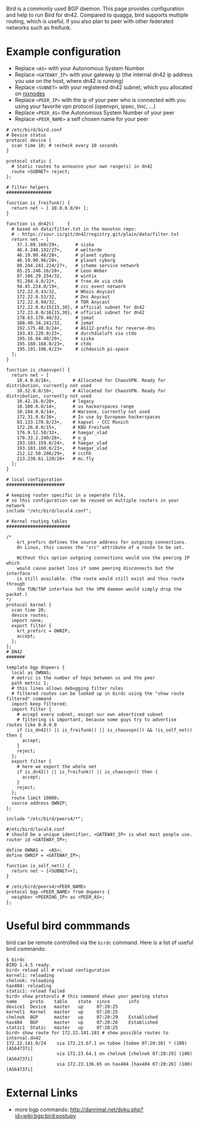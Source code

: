 Bird is a commonly used BGP daemon.  This page provides configuration and help to run Bird for dn42.
Compared to quagga, bird supports multiple routing, which is useful, if you also plan to peer with other federated networks such as freifunk.

# Example configuration

* Replace `<AS>` with your Autonomous System Number
* Replace `<GATEWAY_IP>` with your gateway ip (the internal dn42 ip address you use on the host, where dn42 is running)
* Replace `<SUBNET>` with your registered dn42 subnet, which you allocated on [nixnodes](https://io.nixnodes.net/)
* Replace `<PEER_IP>` with the ip of your peer who is connected with you using your favorite vpn protocol (openvpn, ipsec, tinc, ...)
* Replace `<PEER_AS>` the Autonomous System Number of your peer
* Replace `<PEER_NAME>` a self chosen name for your peer

```
# /etc/bird/bird.conf
# Device status
protocol device {
  scan time 10; # recheck every 10 seconds
}

protocol static {
  # Static routes to announce your own range(s) in dn42
  route <SUBNET> reject;
};

# filter helpers
#################

function is_freifunk() {
  return net ~ [ 10.0.0.0/8+ ];
}

function is_dn42()     {
  # based on data/filter.txt in the monoton repo:
  # - https://sour.is/git/dn42/registry.git/plain/data/filter.txt
  return net ~ [
    37.1.89.160/29+,      # siska
    46.4.248.192/27+,     # welterde
    46.19.90.48/28+,      # planet cyborg
    46.19.90.96/28+,      # planet cyborg
    80.244.241.224/27+,   # jchome service network
    85.25.246.16/28+,     # Leon Weber
    87.106.29.254/32,     # wintix
    91.204.4.0/22+,       # free.de via ctdo
    94.45.224.0/19+,      # ccc event network
    172.22.0.43/32,       # Whois Anycast
    172.22.0.53/32,       # Dns Anycast
    172.22.0.94/32,       # TOR Anycast
    172.22.0.0/15{15,30}, # official subnet for dn42
    172.23.0.0/16{15,30}, # official subnet for dn42
    178.63.170.40/32,     # jomat
    188.40.34.241/32,     # jomat
    192.175.48.0/24+,     # AS112-prefix for reverse-dns
    193.43.220.0/23+,     # durchdieluft via ctdo
    195.16.84.40/29+,     # siska
    195.160.168.0/23+,    # ctdo
    195.191.196.0/23+     # ichdasich pi-space
  ];
}

function is_chaosvpn() {
  return net ~ [
    10.4.0.0/16+,        # Allocated for ChaosVPN. Ready for distribution, currently not used
    10.32.0.0/16+,       # Allocated for ChaosVPN. Ready for distribution, currently not used
    10.42.16.0/20+,      # legacy
    10.100.0.0/14+,      # us hackerspaces range
    10.104.0.0/14+,      # Warzone, currently not used
    172.31.0.0/16+,      # In use by European hackerspaces
    83.133.178.0/23+,    # kapsel - CCC Munich
    172.26.0.0/15+,      # KBU Freifunk
    176.9.52.58/32+,     # haegar_vlad
    178.33.2.240/28+,    # o_g
    193.103.159.0/24+,   # haegar_vlad
    193.103.160.0/23+,   # haegar_vlad
    212.12.50.208/29+,   # ccchh
    213.238.61.128/26+   # mc.fly
  ];
}

# local configuration
######################

# keeping router specific in a seperate file, 
# so this configuration can be reused on multiple routers in your network
include "/etc/bird/local4.conf";

# Kernel routing tables
########################

/*
    krt_prefsrc defines the source address for outgoing connections.
    On Linux, this causes the "src" attribute of a route to be set.
    
    Without this option outgoing connections would use the peering IP which
    would cause packet loss if some peering disconnects but the interface
    is still available. (The route would still exist and thus route through
    the TUN/TAP interface but the VPN daemon would simply drop the packet.)
*/
protocol kernel {
  scan time 20;
  device routes;
  import none;
  export filter {
    krt_prefsrc = OWNIP;
    accept;
  };
};
# DN42
#######

template bgp dnpeers {
  local as OWNAS;
  # metric is the number of hops between us and the peer
  path metric 1;
  # this lines allows debugging filter rules
  # filtered routes can be looked up in birdc using the "show route filtered" command
  import keep filtered;
  import filter {
    # accept every subnet, except our own advertised subnet
    # filtering is important, because some guys try to advertise routes like 0.0.0.0
    if (is_dn42() || is_freifunk() || is_chaosvpn()) && !is_self_net() then {
      accept;
    }
    reject;
  };
  export filter {
    # here we export the whole net
    if is_dn42() || is_freifunk() || is_chaosvpn() then {
      accept;
    }
    reject;
  };
  route limit 10000;
  source address OWNIP;
};

include "/etc/bird/peers4/*";
```

```
#/etc/bird/local4.conf
# should be a unique identifier, <GATEWAY_IP> is what most people use.
router id <GATEWAY_IP>;

define OWNAS =  <AS>;
define OWNIP = <GATEWAY_IP>;

function is_self_net() {
  return net ~ [<SUBNET>+];
}
```

```
# /etc/bird/peers4/<PEER_NAME>
protocol bgp <PEER_NAME> from dnpeers {
  neighbor <PEERING_IP> as <PEER_AS>;
};
```

# Useful bird commmands

bird can be remote controlled via the `birdc` command. Here is a list of useful bird commands:

```
$ birdc
BIRD 1.4.5 ready.
bird> reload all # reload configuration
kernel1: reloading
chelnok: reloading
hax404: reloading
static1: reload failed
bird> show protocols # this command shows your peering status
name     proto    table    state  since       info
device1  Device   master   up     07:20:25    
kernel1  Kernel   master   up     07:20:25    
chelnok  BGP      master   up     07:20:29    Established   
hax404   BGP      master   up     07:20:26    Established     
static1  Static   master   up     07:20:25
bird> show route for 172.22.141.181 # show possible routes to internal.dn42
172.22.141.0/24    via 172.23.67.1 on tobee [tobee 07:20:30] * (100) [AS64737i]
                   via 172.23.64.1 on chelnok [chelnok 07:20:29] (100) [AS64737i]
                   via 172.23.136.65 on hax404 [hax404 07:20:26] (100) [AS64737i]
```

# External Links
* more bgp commands: http://danrimal.net/doku.php?id=wiki:bgp:bird:postupy

